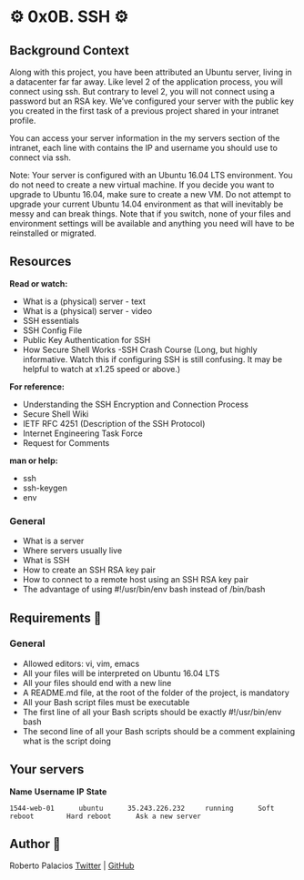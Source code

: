 # :gear: 0x0B. SSH :gear:
 
## Background Context

Along with this project, you have been attributed an Ubuntu server, living in a datacenter far far away. Like level 2 of the application process, you will connect using ssh. But contrary to level 2, you will not connect using a password but an RSA key. We’ve configured your server with the public key you created in the first task of a previous project shared in your intranet profile.

You can access your server information in the my servers section of the intranet, each line with contains the IP and username you should use to connect via ssh.

Note: Your server is configured with an Ubuntu 16.04 LTS environment. You do not need to create a new virtual machine. If you decide you want to upgrade to Ubuntu 16.04, make sure to create a new VM. Do not attempt to upgrade your current Ubuntu 14.04 environment as that will inevitably be messy and can break things. Note that if you switch, none of your files and environment settings will be available and anything you need will have to be reinstalled or migrated.

## Resources
**Read or watch:**

- What is a (physical) server - text
- What is a (physical) server - video
- SSH essentials
- SSH Config File
- Public Key Authentication for SSH
- How Secure Shell Works
-SSH Crash Course (Long, but highly informative. Watch this if configuring SSH is still confusing. It may be helpful to watch at x1.25 speed or above.)

**For reference:**

- Understanding the SSH Encryption and Connection Process
- Secure Shell Wiki
- IETF RFC 4251 (Description of the SSH Protocol)
- Internet Engineering Task Force
- Request for Comments

**man or help:**

- ssh
- ssh-keygen
- env


### General
- What is a server
- Where servers usually live
- What is SSH
- How to create an SSH RSA key pair
- How to connect to a remote host using an SSH RSA key pair
- The advantage of using #!/usr/bin/env bash instead of /bin/bash

## Requirements :triangular_ruler:

### General

- Allowed editors: vi, vim, emacs
- All your files will be interpreted on Ubuntu 16.04 LTS
- All your files should end with a new line
- A README.md file, at the root of the folder of the project, is mandatory
- All your Bash script files must be executable
- The first line of all your Bash scripts should be exactly #!/usr/bin/env bash
- The second line of all your Bash scripts should be a comment explaining what is the script doing

## Your servers
**Name**	    **Username**    	**IP**	       **State**
~~~
1544-web-01	     ubuntu	     35.243.226.232	    running	     Soft reboot	    Hard reboot	     Ask a new server
~~~

## Author :book:
Roberto Palacios [Twitter](https://twitter.com/robpalacios11) | [GitHub](https://github.com/robpalacios1)
